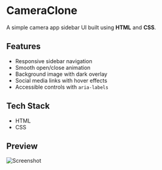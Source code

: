 # CameraClone
A simple camera app sidebar UI built using **HTML** and **CSS**.

## Features
- Responsive sidebar navigation  
- Smooth open/close animation  
- Background image with dark overlay  
- Social media links with hover effects  
- Accessible controls with `aria-labels`  

## Tech Stack
- HTML  
- CSS  

## Preview
![Screenshot](assets/screenshot.png)

